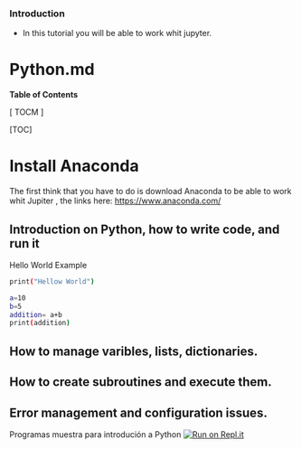 ### Introduction

- In this tutorial you will be able to work whit jupyter.


# Python.md




**Table of Contents**

[ TOCM ]

[TOC]

# Install Anaconda
The first think that you have to do is download Anaconda to be able to work whit Jupiter , the links here:
https://www.anaconda.com/
## Introduction on Python, how to write code, and run it

Hello World Example
```sh
print("Hellow World")

```

```sh
a=10
b=5
addition= a+b
print(addition)
```


## How to manage varibles, lists, dictionaries.
## How to create subroutines and execute them.
## Error management and configuration issues.














Programas muestra para introdución a Python
[![Run on Repl.it](https://repl.it/badge/github/ingrid717-py/PythonIntro)](https://repl.it/github/ingrid717-py/PythonIntro)
